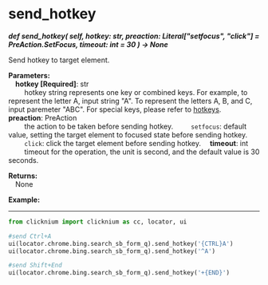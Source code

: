 # send_hotkey
***def send_hotkey(
        self,
        hotkey: str,
        preaction: Literal["setfocus", "click"] = PreAction.SetFocus,
        timeout: int = 30
    ) -> None***  

Send hotkey to target element.

**Parameters:**  
    &emsp;**hotkey [Required]**: str   
        &emsp;&emsp; hotkey string represents one key or combined keys. For example, to represent the letter A, input string "A". To represent the letters A, B, and C, input paremeter "ABC". For special keys, please refer to [hotkeys](https://docs.microsoft.com/en-au/dotnet/api/system.windows.forms.sendkeys?view=windowsdesktop-6.0#remarks).
    &emsp;**preaction**: PreAction  
        &emsp;&emsp; the action to be taken before sending hotkey.
        &emsp;&emsp; `setfocus`: default value, setting the target element to focused state before sending hotkey.                 
        &emsp;&emsp; `click`: click the target element before sending hotkey.
    &emsp;**timeout**: int  
        &emsp;&emsp; timeout for the operation, the unit is second, and the default value is 30 seconds.

**Returns:**  
    &emsp;None

**Example:**
***
```python
from clicknium import clicknium as cc, locator, ui

#send Ctrl+A  
ui(locator.chrome.bing.search_sb_form_q).send_hotkey('{CTRL}A')  
ui(locator.chrome.bing.search_sb_form_q).send_hotkey('^A')

#send Shift+End
ui(locator.chrome.bing.search_sb_form_q).send_hotkey('+{END}')
```